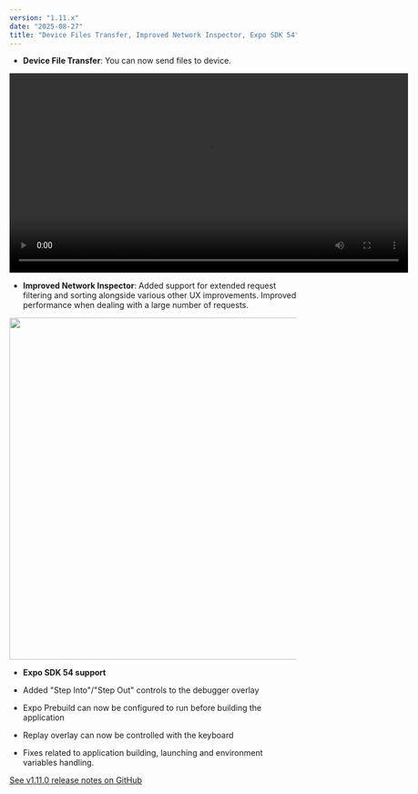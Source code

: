 ```yaml
---
version: "1.11.x"
date: "2025-08-27"
title: "Device Files Transfer, Improved Network Inspector, Expo SDK 54"
---
```


- **Device File Transfer**: You can now send files to device.

<video autoPlay loop width="700" controls className="shadow-image changelog-item">
  <source src="/video/ide_send_files.mp4" type="video/mp4" />
</video>

- **Improved Network Inspector**: Added support for extended request filtering and sorting alongside various other UX improvements. Improved performance when dealing with a large number of requests.

<img
  width="600"
  src="/img/docs/ide_network_inspector_filter.png"
  className="shadow-image changelog-item"
/>

- **Expo SDK 54 support**

- Added "Step Into"/"Step Out" controls to the debugger overlay

- Expo Prebuild can now be configured to run before building the application

- Replay overlay can now be controlled with the keyboard

- Fixes related to application building, launching and environment variables handling.

<a href="https://github.com/software-mansion/radon-ide/releases/tag/v1.11.0" target="_blank">See v1.11.0 release notes on GitHub</a>

